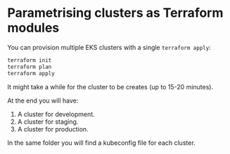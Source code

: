 # Parametrising clusters as Terraform modules

You can provision multiple EKS clusters with a single `terraform apply`:

```bash
terraform init
terraform plan
terraform apply
```

It might take a while for the cluster to be creates (up to 15-20 minutes).

At the end you will have:

1. A cluster for development.
1. A cluster for staging.
1. A cluster for production.

In the same folder you will find a kubeconfig file for each cluster.
